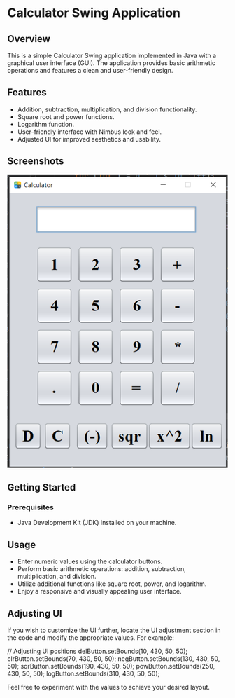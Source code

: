 # Calculator Swing Application

## Overview

This is a simple Calculator Swing application implemented in Java with a graphical user interface (GUI). The application provides basic arithmetic operations and features a clean and user-friendly design.

## Features

- Addition, subtraction, multiplication, and division functionality.
- Square root and power functions.
- Logarithm function.
- User-friendly interface with Nimbus look and feel.
- Adjusted UI for improved aesthetics and usability.

## Screenshots

![Calculator UI](https://github.com/AbdelghaniElaoud/CalculatorWithSwing/blob/master/Screenshot%202024-01-03%20185545.png)

## Getting Started

### Prerequisites

- Java Development Kit (JDK) installed on your machine.


## Usage

- Enter numeric values using the calculator buttons.
- Perform basic arithmetic operations: addition, subtraction, multiplication, and division.
- Utilize additional functions like square root, power, and logarithm.
- Enjoy a responsive and visually appealing user interface.

## Adjusting UI

If you wish to customize the UI further, locate the UI adjustment section in the code and modify the appropriate values. For example:


// Adjusting UI positions
delButton.setBounds(10, 430, 50, 50);
clrButton.setBounds(70, 430, 50, 50);
negButton.setBounds(130, 430, 50, 50);
sqrButton.setBounds(190, 430, 50, 50);
powButton.setBounds(250, 430, 50, 50);
logButton.setBounds(310, 430, 50, 50);

Feel free to experiment with the values to achieve your desired layout.
